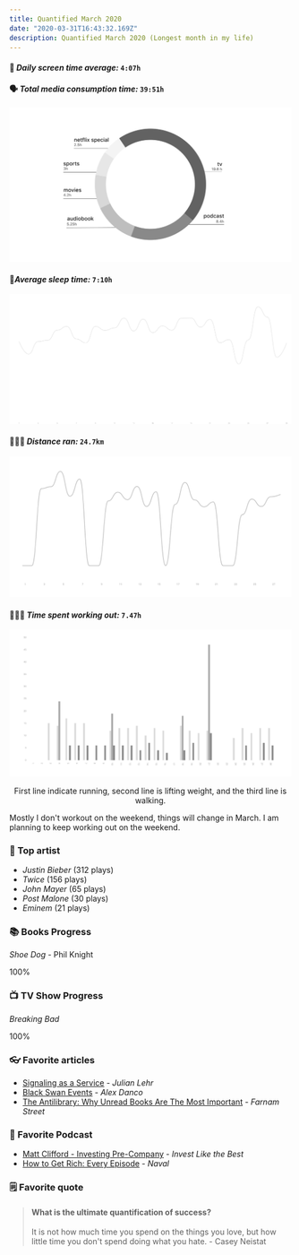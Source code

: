 ```yaml
---
title: Quantified March 2020
date: "2020-03-31T16:43:32.169Z"
description: Quantified March 2020 (Longest month in my life)
---
```


#### 📱 *Daily screen time average:* `4:07h`

#### 🗣 *Total media consumption time:* `39:51h`

![Media Chart](./media.png)


#### 🛌*Average sleep time:* `7:10h`

![Sleep Chart](./sleep.png)

#### 🏃🏻‍♂️ *Distance ran:* `24.7km`

![Running chart](./run.png)

#### 🏋🏻‍♀️ *Time spent working out:* `7.47h`

![Workout chart](./workout.png)

<p align="center">First line indicate running, second line is lifting weight, and the third line is walking.</p>

Mostly I don't workout on the weekend, things will change in March. I am planning to keep working out on the weekend.

### 🎤 Top artist

- *Justin Bieber* (312 plays)
- *Twice* (156 plays)
- *John Mayer* (65 plays)
- *Post Malone* (30 plays)
- *Eminem* (21 plays)

### 📚 Books Progress

*Shoe Dog* - Phil Knight
<div class="progress-wrapper">
  <div class="progress-bar">
    <div class="inner" style="width: 60%; margin-left: 40%;"></div>
  </div>
  <span>100%</span>
</div>

### 📺 TV Show Progress
*Breaking Bad*
<div class="progress-wrapper">
  <div class="progress-bar">
    <div class="inner" style="width: 25%; margin-left:75%;"></div>
  </div>
  <div>100%</div>
</div>

### 👓 Favorite articles

- [Signaling as a Service](https://julian.digital/2020/03/28/signaling-as-a-service/) - *Julian Lehr*
- [Black Swan Events](https://danco.substack.com/p/black-swan-events) - *Alex Danco*
- [The Antilibrary: Why Unread Books Are The Most Important](https://fs.blog/2013/06/the-antilibrary/) - *Farnam Street* 

### 🎤 Favorite Podcast

- [Matt Clifford - Investing Pre-Company](https://podcasts.apple.com/us/podcast/matt-clifford-investing-pre-company-invest-like-best/id1154105909?i=1000462456930) - *Invest Like the Best*
- [How to Get Rich: Every Episode](https://nav.al/rich) - *Naval*


### 🗒 Favorite quote

> #### What is the ultimate quantification of success? 
>
> It is not how much time you spend on the things you love, but how little time you don't spend doing what you hate. - Casey Neistat

